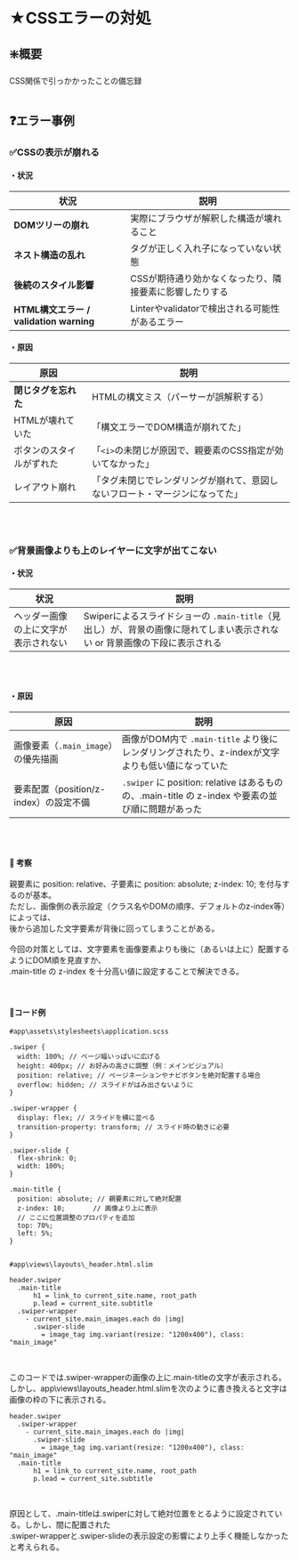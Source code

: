 # ★CSSエラーの対処
## ❇️概要
CSS関係で引っかかったことの備忘録
<br>
<br>
## ❓エラー事例
### ✅CSSの表示が崩れる
#### ・状況
| 状況                                 | 説明                              |
| ---------------------------------- | ------------------------------- |
| **DOMツリーの崩れ**                      | 実際にブラウザが解釈した構造が壊れること            |
| **ネスト構造の乱れ**                       | タグが正しく入れ子になっていない状態              |
| **後続のスタイル影響**                      | CSSが期待通り効かなくなったり、隣接要素に影響したりする   |
| **HTML構文エラー / validation warning** | Linterやvalidatorで検出される可能性があるエラー |


#### ・原因
| 原因           | 説明                               |
| ------------ | -------------------------------------- |
| **閉じタグを忘れた**                       | HTMLの構文ミス（パーサーが誤解釈する）           |
| HTMLが壊れていた   | 「構文エラーでDOM構造が崩れてた」                     |
| ボタンのスタイルがずれた | 「`<i>`の未閉じが原因で、親要素のCSS指定が効いてなかった」      |
| レイアウト崩れ      | 「タグ未閉じでレンダリングが崩れて、意図しないフロート・マージンになってた」 |

<br>
<br>

### ✅背景画像よりも上のレイヤーに文字が出てこない
#### ・状況
| 状況                 | 説明                                                       |
| ------------------ | -------------------------------------------------------- |
| ヘッダー画像の上に文字が表示されない | Swiperによるスライドショーの `.main-title`（見出し）が、背景の画像に隠れてしまい表示されない or 背景画像の下段に表示される |
<br>
<br>

#### ・原因
| 原因                          | 説明                                                                         |
| --------------------------- | -------------------------------------------------------------------------- |
| 画像要素（`.main_image`）の優先描画    | 画像がDOM内で `.main-title` より後にレンダリングされたり、z-indexが文字よりも低い値になっていた               |
| 要素配置（position/z-index）の設定不備 | `.swiper` に position: relative はあるものの、.main-title の z-index や要素の並び順に問題があった |

<br>
<br>

#### 📝 考察
親要素に position: relative、子要素に position: absolute; z-index: 10; を付与するのが基本。<br>
ただし、画像側の表示設定（クラス名やDOMの順序、デフォルトのz-index等）によっては、<br>
後から追加した文字要素が背後に回ってしまうことがある。<br>
<br>
今回の対策としては、文字要素を画像要素よりも後に（あるいは上に）配置するようにDOM順を見直すか、<br>
.main-title の z-index を十分高い値に設定することで解決できる。<br>
<br>
<br>
#### 🧩コード例<br>
```
#app\assets\stylesheets\application.scss

.swiper {
  width: 100%; // ページ幅いっぱいに広げる
  height: 400px; // お好みの高さに調整（例：メインビジュアル）
  position: relative; // ページネーションやナビボタンを絶対配置する場合
  overflow: hidden; // スライドがはみ出さないように
}

.swiper-wrapper {
  display: flex; // スライドを横に並べる
  transition-property: transform; // スライド時の動きに必要
}

.swiper-slide {
  flex-shrink: 0;
  width: 100%;
}

.main-title {
  position: absolute; // 親要素に対して絶対配置
  z-index: 10;       // 画像より上に表示
  // ここに位置調整のプロパティを追加
  top: 70%;
  left: 5%;
}


#app\views\layouts\_header.html.slim

header.swiper
  .main-title
      h1 = link_to current_site.name, root_path
      p.lead = current_site.subtitle
  .swiper-wrapper
    - current_site.main_images.each do |img|
      .swiper-slide
        = image_tag img.variant(resize: "1200x400"), class: "main_image"
```
<br>

このコードでは.swiper-wrapperの画像の上に.main-titleの文字が表示される。<br>
しかし、app\views\layouts\_header.html.slimを次のように書き換えると文字は画像の枠の下に表示される。<br>
```
header.swiper
  .swiper-wrapper
    - current_site.main_images.each do |img|
      .swiper-slide
        = image_tag img.variant(resize: "1200x400"), class: "main_image"
  .main-title
      h1 = link_to current_site.name, root_path
      p.lead = current_site.subtitle
```
<br>

原因として、.main-titleは.swiperに対して絶対位置をとるように設定されている。しかし、間に配置された<br>
.swiper-wrapperと.swiper-slideの表示設定の影響により上手く機能しなかったと考えられる。<br>

